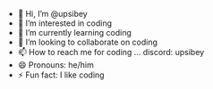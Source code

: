 - 👋 Hi, I’m @upsibey
- 👀 I’m interested in coding
- 🌱 I’m currently learning coding
- 💞️ I’m looking to collaborate on coding
- 📫 How to reach me for coding ... discord: upsibey
- 😄 Pronouns: he/him
- ⚡ Fun fact: I like coding

<!---
upsibey/upsibey is a ✨ special ✨ repository because its `README.md` (this file) appears on your GitHub profile.
You can click the Preview link to take a look at your changes.
--->
